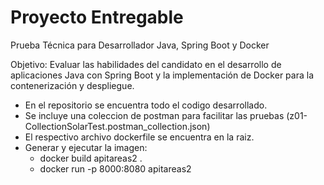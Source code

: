 
# Proyecto Entregable


Prueba Técnica para Desarrollador Java, Spring Boot y Docker

Objetivo: Evaluar las habilidades del candidato en el desarrollo de aplicaciones Java con Spring Boot y la implementación de Docker para la contenerización y despliegue.


- En el repositorio se encuentra todo el codigo desarrollado.
- Se incluye una coleccion de postman para facilitar las pruebas (z01- CollectionSolarTest.postman_collection.json)
- El respectivo archivo dockerfile se encuentra en la raiz.
- Generar y ejecutar la imagen:
  - docker build apitareas2 .
  - docker run -p 8000:8080 apitareas2
